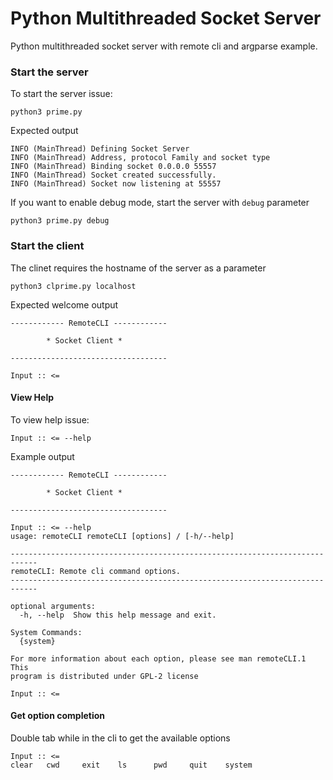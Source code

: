 # Python Multithreaded Socket Server

Python multithreaded socket server with remote cli and argparse example.

### Start the server

To start the server issue:

    python3 prime.py

Expected output

    INFO (MainThread) Defining Socket Server
    INFO (MainThread) Address, protocol Family and socket type
    INFO (MainThread) Binding socket 0.0.0.0 55557
    INFO (MainThread) Socket created successfully.
    INFO (MainThread) Socket now listening at 55557

If you want to enable debug mode, start the server with `debug` parameter


    python3 prime.py debug
    
 
### Start the client

The clinet requires the hostname of the server as a parameter

    python3 clprime.py localhost


Expected welcome output


    ------------ RemoteCLI ------------

            * Socket Client *

    -----------------------------------

    Input :: <= 
    

#### View Help

To view help issue:

    Input :: <= --help
 
 
Example output

    ------------ RemoteCLI ------------

            * Socket Client *

    -----------------------------------

    Input :: <= --help
    usage: remoteCLI remoteCLI [options] / [-h/--help]

    ----------------------------------------------------------------------------
    remoteCLI: Remote cli command options.
    ----------------------------------------------------------------------------

    optional arguments:
      -h, --help  Show this help message and exit.

    System Commands:
      {system}

    For more information about each option, please see man remoteCLI.1 This
    program is distributed under GPL-2 license

    Input :: <= 


#### Get option completion

Double tab while in the cli to get the available options

    Input :: <= 
    clear   cwd     exit    ls      pwd     quit    system 

